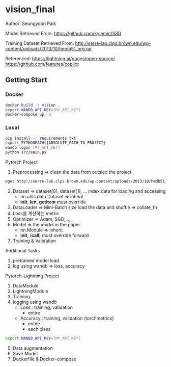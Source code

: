 # vision_final 
Author: Seungyoon Paik

Model Retrieved From: https://github.com/kylemin/S3D

Training Dataset Retrieved From: http://serre-lab.clps.brown.edu/wp-content/uploads/2013/10/hmdb51_org.rar

Referenced: 
https://lightning.ai/pages/open-source/
https://github.com/features/copilot


## Getting Start
### Docker
```bash
docker build -t vision .
export WANDB_API_KEY=[MY_API_KEY]
docker-compose up -d

```

### Local
```bash
pip install -r requirements.txt
export PYTHONPATH={ABSOLUTE_PATH_TO_PROJECT}
wandb login [MY_API_KEY]
python src/main.py
```




Pytorch Project
1. Preprocessing => clean the data from outsied the project 
```bash
wget http://serre-lab.clps.brown.edu/wp-content/uploads/2013/10/hmdb51_org.rar
```
2. Dataset => dataset[0], dataset[1], ... index data for loading and accessing
   * nn.utils.data.Dataset => inherit
   * __init__, __len__, __getitem__   must override
3. DataLoader => Mini-Batch size    load the data and shuffle => collate_fn 
4. Loss를 계산하는 metric
5. Optimizer => Adam, SGD, ..,
6. Model => the model in the paper 
      * nn.Module => inherit 
   * __init__, (__call__) must override forward
7. Training & Validation

Additional Tasks
1. pretrained model load
2. log using wandb  => loss, accuracy  

Pytorch-Lightning Project
1. DataModule
2. LightningModule 
3. Training
4. logging using wandb
   * Loss : training, validation
     * entire
   * Accuracy : training, validation (torchmetrics)
     * entire
     * each class
```bash
export WANDB_API_KEY=[MY_API_KEY]
```
5. Data augmentation
6. Save Model
6. Dockerfile & Docker-compose